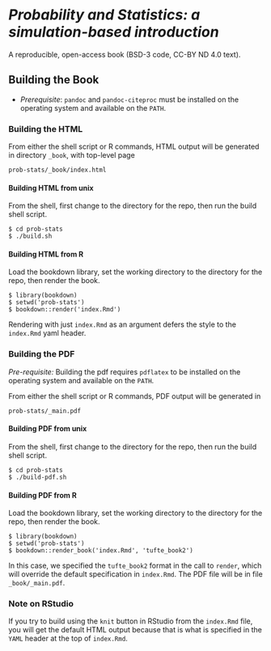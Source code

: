# *Probability and Statistics: a simulation-based introduction*  
A reproducible, open-access book (BSD-3 code, CC-BY ND 4.0 text).


## Building the Book

* *Prerequisite*:  `pandoc` and `pandoc-citeproc` must be installed on
  the operating system and available on the `PATH`.

### Building the HTML


From either the shell script or R commands, HTML output will be generated in directory `_book`, with top-level page

```
prob-stats/_book/index.html
```

#### Building HTML from unix

From the shell, first change to the directory for the repo, then run the build shell script.
```
$ cd prob-stats
$ ./build.sh
```

#### Building HTML from R

Load the bookdown library, set the working directory to the directory for the repo, then render the book.

```
$ library(bookdown)
$ setwd('prob-stats')
$ bookdown::render('index.Rmd')
```

Rendering with just `index.Rmd` as an argument defers the style to the `index.Rmd` yaml header.


### Building the PDF

*Pre-requisite:* Building the pdf requires `pdflatex` to be installed
  on the operating system and available on the `PATH`.

From either the shell script or R commands, PDF output will be
generated in

```
prob-stats/_main.pdf
```

#### Building PDF from unix

From the shell, first change to the directory for the repo, then run the build shell script.
```
$ cd prob-stats
$ ./build-pdf.sh
```


#### Building PDF from R

Load the bookdown library, set the working directory to the directory for the repo, then render the book.

```
$ library(bookdown)
$ setwd('prob-stats')
$ bookdown::render_book('index.Rmd', 'tufte_book2')
```

In this case, we specified the `tufte_book2` format in the call to
`render`, which will override the default specification in
`index.Rmd`.  The PDF file will be in file `_book/_main.pdf`.

### Note on RStudio

If you try to build using the `knit` button in RStudio from the
`index.Rmd` file, you will get the default HTML output because that is
what is specified in the `YAML` header at the top of `index.Rmd`.
